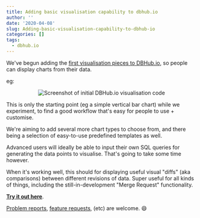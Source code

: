 ```yaml
---
title: Adding basic visualisation capability to dbhub.io
author: ''
date: '2020-04-08'
slug: Adding-basic-visualisation-capability-to-dbhub-io
categories: []
tags:
  - dbhub.io
---
```

We've begun adding the [first visualisation pieces to DBHub.io](https://dbhub.io/vis/justinclift/Marine%20Litter%20Survey%20%28Keep%20Northern%20Ireland%20Beautiful%29.sqlite), so people can display charts from their data.

eg:

<p align="center">
  <img src="/images/2020-04-08-dbhub-v1.png" alt="Screenshot of initial DBHub.io visualisation code"/>
</p>

This is only the starting point (eg a simple vertical bar chart) while we experiment, to find a good workflow that's easy for people to use + customise.

We're aiming to add several more chart types to choose from, and there being a selection of easy-to-use predefined templates as well.

Advanced users will ideally be able to input their own SQL queries for generating the data points to visualise.  That's going to take some time however.

When it's working well, this should for displaying useful visual "diffs" (aka comparisons) between different revisions of data.  Super useful for all kinds of things, including the still-in-development "Merge Request" functionality.

**[Try it out here](https://dbhub.io/vis/justinclift/Marine%20Litter%20Survey%20%28Keep%20Northern%20Ireland%20Beautiful%29.sqlite)**.

[Problem reports](https://github.com/sqlitebrowser/dbhub.io/issues), [feature requests](https://github.com/sqlitebrowser/dbhub.io/issues), (etc) are welcome. :smile:
